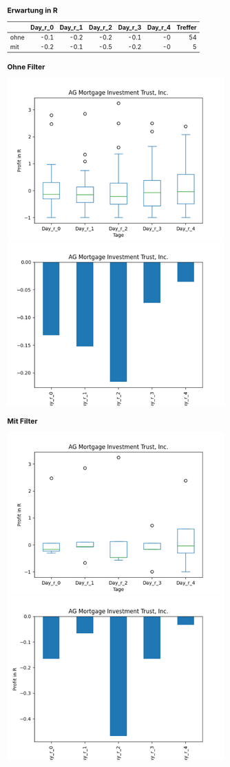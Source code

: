 ### Erwartung in R
|      |   Day_r_0 |   Day_r_1 |   Day_r_2 |   Day_r_3 |   Day_r_4 |   Treffer |
|:-----|----------:|----------:|----------:|----------:|----------:|----------:|
| ohne |      -0.1 |      -0.2 |      -0.2 |      -0.1 |        -0 |        54 |
| mit  |      -0.2 |      -0.1 |      -0.5 |      -0.2 |        -0 |         5 |

### Ohne Filter
![image info](./data/MITT_box_all.png)
![image info](./data/MITT_median_all.png)

### Mit Filter
![image info](./data/MITT_box_filtered.png)
![image info](./data/MITT_median_filtered.png)